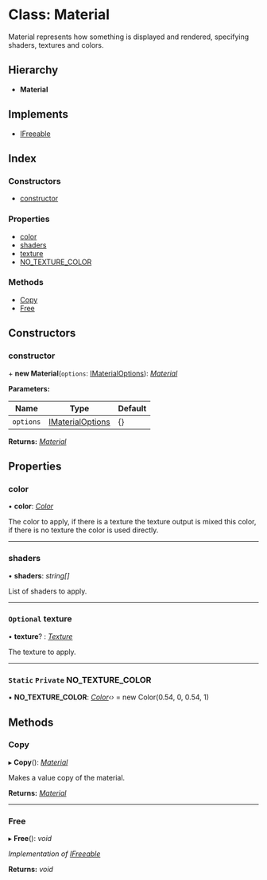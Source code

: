
# Class: Material

Material represents how something is displayed and rendered, specifying
shaders, textures and colors.

## Hierarchy

* **Material**

## Implements

* [IFreeable](../interfaces/ifreeable.md)

## Index

### Constructors

* [constructor](material.md#constructor)

### Properties

* [color](material.md#color)
* [shaders](material.md#shaders)
* [texture](material.md#optional-texture)
* [NO_TEXTURE_COLOR](material.md#static-private-no_texture_color)

### Methods

* [Copy](material.md#copy)
* [Free](material.md#free)

## Constructors

###  constructor

\+ **new Material**(`options`: [IMaterialOptions](../interfaces/imaterialoptions.md)): *[Material](material.md)*

**Parameters:**

Name | Type | Default |
------ | ------ | ------ |
`options` | [IMaterialOptions](../interfaces/imaterialoptions.md) | {} |

**Returns:** *[Material](material.md)*

## Properties

###  color

• **color**: *[Color](color.md)*

The color to apply, if there is a texture the texture output is mixed
this color, if there is no texture the color is used directly.

___

###  shaders

• **shaders**: *string[]*

List of shaders to apply.

___

### `Optional` texture

• **texture**? : *[Texture](texture.md)*

The texture to apply.

___

### `Static` `Private` NO_TEXTURE_COLOR

▪ **NO_TEXTURE_COLOR**: *[Color](color.md)‹›* = new Color(0.54, 0, 0.54, 1)

## Methods

###  Copy

▸ **Copy**(): *[Material](material.md)*

Makes a value copy of the material.

**Returns:** *[Material](material.md)*

___

###  Free

▸ **Free**(): *void*

*Implementation of [IFreeable](../interfaces/ifreeable.md)*

**Returns:** *void*
